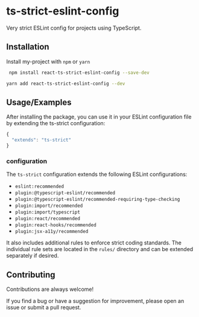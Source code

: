 # ts-strict-eslint-config

Very strict ESLint config for projects using TypeScript.

## Installation

Install my-project with `npm` or `yarn`

```bash
 npm install react-ts-strict-eslint-config --save-dev
```

```bash
yarn add react-ts-strict-eslint-config --dev
```

## Usage/Examples

After installing the package, you can use it in your ESLint configuration file by extending the ts-strict configuration:

```javascript
{
  "extends": "ts-strict"
}
```

### configuration

The `ts-strict` configuration extends the following ESLint configurations:

- `eslint:recommended`
- `plugin:@typescript-eslint/recommended`
- `plugin:@typescript-eslint/recommended-requiring-type-checking`
- `plugin:import/recommended`
- `plugin:import/typescript`
- `plugin:react/recommended`
- `plugin:react-hooks/recommended`
- `plugin:jsx-a11y/recommended`

It also includes additional rules to enforce strict coding standards. The individual rule sets are located in the `rules/` directory and can be extended separately if desired.

## Contributing

Contributions are always welcome!

If you find a bug or have a suggestion for improvement, please open an issue or submit a pull request.
